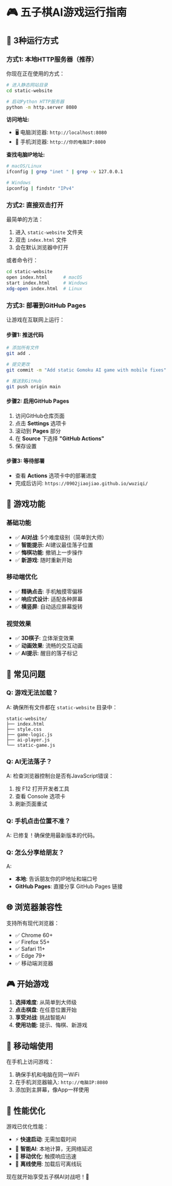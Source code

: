 # 🎮 五子棋AI游戏运行指南

## 🚀 **3种运行方式**

### **方式1: 本地HTTP服务器（推荐）**

你现在正在使用的方式：

```bash
# 进入静态网站目录
cd static-website

# 启动Python HTTP服务器
python -m http.server 8080
```

**访问地址:**
- 🖥️ 电脑浏览器: `http://localhost:8080`
- 📱 手机浏览器: `http://你的电脑IP:8080`

**查找电脑IP地址:**
```bash
# macOS/Linux
ifconfig | grep "inet " | grep -v 127.0.0.1

# Windows
ipconfig | findstr "IPv4"
```

### **方式2: 直接双击打开**

最简单的方法：
1. 进入 `static-website` 文件夹
2. 双击 `index.html` 文件
3. 会在默认浏览器中打开

或者命令行：
```bash
cd static-website
open index.html      # macOS
start index.html     # Windows
xdg-open index.html  # Linux
```

### **方式3: 部署到GitHub Pages**

让游戏在互联网上运行：

#### **步骤1: 推送代码**
```bash
# 添加所有文件
git add .

# 提交更改
git commit -m "Add static Gomoku AI game with mobile fixes"

# 推送到GitHub
git push origin main
```

#### **步骤2: 启用GitHub Pages**
1. 访问GitHub仓库页面
2. 点击 **Settings** 选项卡
3. 滚动到 **Pages** 部分
4. 在 **Source** 下选择 **"GitHub Actions"**
5. 保存设置

#### **步骤3: 等待部署**
- 查看 **Actions** 选项卡中的部署进度
- 完成后访问: `https://0902jiaojiao.github.io/wuziqi/`

## 🎯 **游戏功能**

### **基础功能**
- ✅ **AI对战**: 5个难度级别（简单到大师）
- ✅ **智能提示**: AI建议最佳落子位置
- ✅ **悔棋功能**: 撤销上一步操作
- ✅ **新游戏**: 随时重新开始

### **移动端优化**
- ✅ **精确点击**: 手机触摸零偏移
- ✅ **响应式设计**: 适配各种屏幕
- ✅ **横竖屏**: 自动适应屏幕旋转

### **视觉效果**
- ✅ **3D棋子**: 立体渐变效果
- ✅ **动画效果**: 流畅的交互动画
- ✅ **AI提示**: 醒目的落子标记

## 🔧 **常见问题**

### **Q: 游戏无法加载？**
A: 确保所有文件都在 `static-website` 目录中：
```
static-website/
├── index.html
├── style.css
├── game-logic.js
├── ai-player.js
└── static-game.js
```

### **Q: AI无法落子？**
A: 检查浏览器控制台是否有JavaScript错误：
1. 按 F12 打开开发者工具
2. 查看 Console 选项卡
3. 刷新页面重试

### **Q: 手机点击位置不准？**
A: 已修复！确保使用最新版本的代码。

### **Q: 怎么分享给朋友？**
A: 
- **本地**: 告诉朋友你的IP地址和端口号
- **GitHub Pages**: 直接分享 GitHub Pages 链接

## 🌐 **浏览器兼容性**

支持所有现代浏览器：
- ✅ Chrome 60+
- ✅ Firefox 55+
- ✅ Safari 11+
- ✅ Edge 79+
- ✅ 移动端浏览器

## 🎮 **开始游戏**

1. **选择难度**: 从简单到大师级
2. **点击棋盘**: 在任意位置开始
3. **享受对战**: 挑战智能AI
4. **使用功能**: 提示、悔棋、新游戏

## 📱 **移动端使用**

在手机上访问游戏：
1. 确保手机和电脑在同一WiFi
2. 在手机浏览器输入: `http://电脑IP:8080`
3. 添加到主屏幕，像App一样使用

## 🚀 **性能优化**

游戏已优化性能：
- ⚡ **快速启动**: 无需加载时间
- 🧠 **智能AI**: 本地计算，无网络延迟
- 📱 **移动优化**: 触摸响应迅速
- 💾 **离线使用**: 加载后可离线玩

现在就开始享受五子棋AI对战吧！🎉